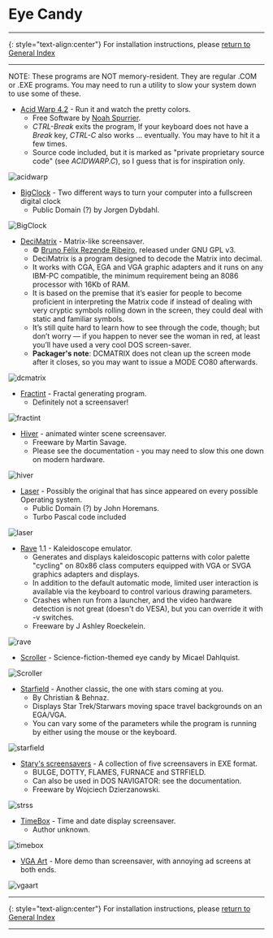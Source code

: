 # Eye Candy

-----

{: style="text-align:center"}
For installation instructions, please [return to General Index](README.md)

-----

NOTE: These programs are NOT memory-resident. They are regular .COM or .EXE programs. You may need to run a utility to slow your system down to use some of these. 

+ [Acid Warp 4.2](./zip/acidwarp.zip) - Run it and watch the pretty colors.
    + Free Software by [Noah Spurrier](http://www.noah.org/acidwarp/).
    + *CTRL-Break* exits the program, If your keyboard does not have a *Break* key, *CTRL-C* also works ... eventually. You may have to hit it a few times.
    + Source code included, but it is marked as "private proprietary source code" (see *ACIDWARP.C*), so I guess that is for inspiration only.

![acidwarp](./imgs/acidwarp.jpg)

+ [BigClock](./zip/bigclock.zip) - Two different ways to turn your computer into a fullscreen digital clock
    + Public Domain (?) by Jorgen Dybdahl.

![BigClock](./imgs/bigclock.png)

+ [DeciMatrix](./zip/dcmatrix.zip) - Matrix-like screensaver.
    +  © [Bruno Félix Rezende Ribeiro](https://oitofelix.github.io), released under GNU GPL v3.
    + DeciMatrix is a program designed to decode the Matrix into decimal.
    + It works with CGA, EGA and VGA graphic adapters and it runs on any IBM-PC compatible, the minimum requirement being an 8086 processor with 16Kb of RAM.
    + It is based on the premise that it’s easier for people to become proficient in interpreting the Matrix code if instead of dealing with very cryptic symbols rolling down in the screen, they could deal with static and familiar symbols.
    + It’s still quite hard to learn how to see through the code, though; but don’t worry — if you happen to never see the woman in red, at least you’ll have used a very cool DOS screen-saver.
    + **Packager's note**: DCMATRIX does not clean up the screen mode after it closes, so you may want to issue a MODE CO80 afterwards.

![dcmatrix](./imgs/dcmatrix.png)

+ [Fractint](./zip/fractint.zip) - Fractal generating program.
    + Definitely not a screensaver!

![fractint](./imgs/fractint.png)

+ [Hiver](./zip/hiver.zip) - animated winter scene screensaver.
    + Freeware by Martin Savage.
    + Please see the documentation - you may need to slow this one down on modern hardware.

![hiver](./imgs/hiver.png)

+ [Laser](./zip/laser.zip) - Possibly the original that has since appeared on every possible Operating system.
    + Public Domain (?) by John Horemans. 
    + Turbo Pascal code included

![laser](./imgs/laser.png)

+ [Rave](./zip/rave.zip) 1.1 - Kaleidoscope emulator.
    + Generates and displays kaleidoscopic patterns with color palette "cycling" on 80x86 class computers equipped with VGA or SVGA graphics adapters and displays.
    + In addition to the default automatic mode, limited user interaction is available via the keyboard to control various drawing parameters.
    + Crashes when run from a launcher, and the video hardware detection is not great (doesn't do VESA), but you can override it with -v switches.
    + Freeware by J Ashley Roeckelein.

![rave](./imgs/rave.png)

+ [Scroller](./zip/scroller.zip) - Science-fiction-themed eye candy by Micael Dahlquist.

![Scroller](./imgs/scroller.png)

+ [Starfield](./zip/sf.zip) - Another classic, the one with stars coming at you.
    +  By Christian & Behnaz.
    + Displays Star Trek/Starwars moving space travel backgrounds on an EGA/VGA.
    + You can vary some of the parameters while the program is running by either using the mouse or the keyboard.

![starfield](./imgs/sf.png)

+ [Stary's screensavers](./zip/strss.zip) - A collection of five screensavers in EXE format.
    + BULGE, DOTTY, FLAMES, FURNACE and STRFIELD. 
    + Can also be used in DOS NAVIGATOR: see the documentation.
    + Freeware by Wojciech Dzierzanowski.

![strss](./imgs/strss.png)

+ [TimeBox](./zip/timebox.zip) - Time and date display screensaver.
    + Author unknown.

![timebox](./imgs/timebox.png)

+ [VGA Art](./zip/vgaart.zip) - More demo than screensaver, with annoying ad screens at both ends.

![vgaart](./imgs/vgaart.png)

-----

{: style="text-align:center"}
For installation instructions, please [return to General Index](README.md)

-----
